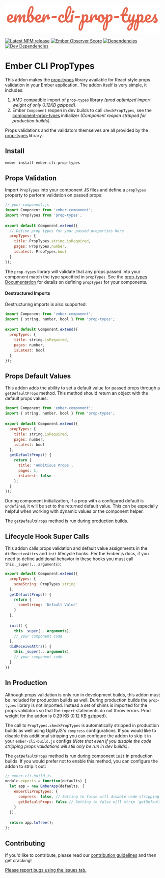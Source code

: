![PropTypes Icon](https://github.com/crystal-ball/ember-cli-prop-types/raw/master/icon.png)

[![Latest NPM release](https://img.shields.io/npm/v/ember-cli-prop-types.svg)](https://www.npmjs.com/package/ember-cli-prop-types)
[![Ember Observer Score](https://emberobserver.com/badges/ember-cli-prop-types.svg)](https://emberobserver.com/addons/ember-cli-prop-types)
[![Dependencies](https://david-dm.org/crystal-ball/ember-cli-prop-types.svg)](https://david-dm.org/crystal-ball/ember-cli-prop-types)
[![Dev Dependencies](https://david-dm.org/crystal-ball/ember-cli-prop-types/dev-status.svg)](https://david-dm.org/crystal-ball/ember-cli-prop-types?type=dev)

# Ember CLI PropTypes

This addon makes the [prop-types](https://www.npmjs.com/package/prop-types)
library available for React style props validation in your Ember application. The
addon itself is very simple, it includes:
1. AMD compatible import of `prop-types` library _(prod optimized import weight of
  only 0.12KB gzipped)_.
2. Ember `Component` reopen in dev builds to call `checkPropTypes`, see the
  [component-prop-types](https://github.com/crystal-ball/ember-cli-prop-types/blob/master/addon/initializers/component-prop-types.js)
  initializer _(Component reopen stripped for production builds)_.

Props validations and the validators themselves are all provided by the
[prop-types](https://www.npmjs.com/package/prop-types) library.

## Install

```
ember install ember-cli-prop-types
```

## Props Validation
Import `PropTypes` into your component JS files and define a `propTypes` property to
perform validation on passed props:

```javascript
// your-component.js
import Component from 'ember-component';
import PropTypes from 'prop-types';

export default Component.extend({
  // Define prop types for your passed properties here
  propTypes: {
    title: PropTypes.string.isRequired,
    pages: PropTypes.number,
    isLatest: PropTypes.bool
  }
});
```

The `prop-types` library will validate that any props passed into your component
match the type specified in `propTypes`. See the
[prop-types Documentation](https://www.npmjs.com/package/prop-types) for details on
defining `propTypes` for your components.

#### Destructured Imports

Destructuring imports is also supported:

```javascript
import Component from 'ember-component';
import { string, number, bool } from 'prop-types';

export default Component.extend({
  propTypes: {
    title: string.isRequired,
    pages: number,
    isLatest: bool
  }
});
```

## Props Default Values
This addon adds the ability to set a default value for passed props through a `getDefaultProps`
method. This method should return an object with the default props values:

```javascript
import Component from 'ember-component';
import { string, number, bool } from 'prop-types';

export default Component.extend({
  propTypes: {
    title: string.isRequired,
    pages: number,
    isLatest: bool
  },
  getDefaultProps() {
    return {
      title: 'Ambitious Props',
      pages: 1,
      isLatest: false
    };
  }
});
```

During component initialization, if a prop with a configured default is `undefined`,
it will be set to the returned default value. This can be especially helpful when
working with dynamic values or the component helper.

The `getDefaultProps` method is run during production builds.

## Lifecycle Hook Super Calls
This addon calls props validation and default value assignments in the `didReceiveAttrs`
and `init` lifecycle hooks. Per the Ember.js docs, if you need to define additional behavior in
these hooks you must call `this._super(...arguments)`:

```javascript
export default Component.extend({
  propTypes: {
    someString: PropTypes.string
  },
  getDefaultProps() {
    return {
      someString: 'Default Value'
    }
  },

  init() {
    this._super(...arguments);
    // your component code
  },
  didReceiveAttrs() {
    this._super(...arguments);
    // your component code
  }
})
```

## In Production
Although props validation is only run in development builds, this addon must be
included for production builds as well. During production builds the `prop-types`
library is not imported. Instead a set of shims is imported for the props validators
so that the `import` statements do not throw errors. Prod weight for the addon is
0.29 KB (0.12 KB gzipped).

The call to `PropTypes.checkPropTypes` is automatically stripped in production builds
as well using UglifyJS's `compress` configurations. If you would like to disable this
additional stripping you can configure the addon to skip it in your
`ember-cli-build.js` configs _(Note that even if you disable the code stripping props
validations will still only be run in dev builds)_.

The `getDefaultProps` method is run during component `init` in production builds. If
you would prefer not to enable this method, you can configure the addon to strip it
out:

```javascript
// ember-cli-build.js
module.exports = function(defaults) {
  let app = new EmberApp(defaults, {
    emberCliPropTypes: {
      compress: false, // Setting to false will disable code stripping
      getDefaultProps: false // Setting to false will strip `getDefaultProps` feature
    }
  });

  return app.toTree();
};

```

## Contributing

If you'd like to contribute, please read our [contribution
guidelines](./.github/CONTRIBUTING.md) and then get cracking!

[Please report bugs using the issues tab.](https://github.com/crystal-ball/ember-cli-prop-types/issues)
